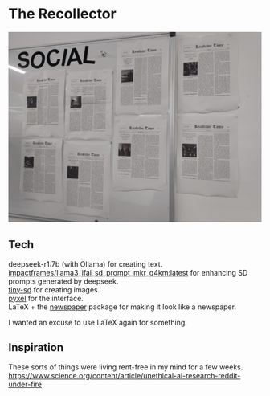 # The Recollector

![](images/exhibition-wall.jpeg)

## Tech
deepseek-r1:7b (with Ollama) for creating text.  
[impactframes/llama3_ifai_sd_prompt_mkr_q4km:latest](https://ollama.com/impactframes/llama3_ifai_sd_prompt_mkr_q4km) for enhancing SD prompts generated by deepseek.  
[tiny-sd](https://huggingface.co/segmind/tiny-sd) for creating images.  
[pyxel](https://github.com/kitao/pyxel) for the interface.  
LaTeX + the [newspaper](https://ctan.org/pkg/newspaper) package for making it look like a newspaper.  

I wanted an excuse to use LaTeX again for something.

## Inspiration
These sorts of things were living rent-free in my mind for a few weeks.
https://www.science.org/content/article/unethical-ai-research-reddit-under-fire
